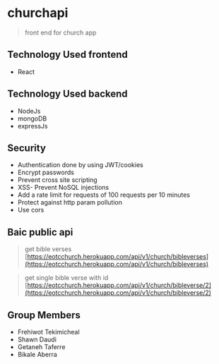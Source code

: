 # churchapi

> front end for church app

## Technology Used frontend

- React

## Technology Used backend

- NodeJs
- mongoDB
- expressJs

## Security

- Authentication done by using JWT/cookies
- Encrypt passwords
- Prevent cross site scripting
- XSS- Prevent NoSQL injections
- Add a rate limit for requests of 100 requests per 10 minutes
- Protect against http param pollution
- Use cors

## Baic public api

> get bible verses [https://eotcchurch.herokuapp.com/api/v1/church/bibleverses](https://eotcchurch.herokuapp.com/api/v1/church/bibleverses)

> get single bible verse with id [https://eotcchurch.herokuapp.com/api/v1/church/bibleverse/2](https://eotcchurch.herokuapp.com/api/v1/church/bibleverse/2)

## Group Members

- Frehiwot Tekimicheal
- Shawn Daudi
- Getaneh Taferre
- Bikale Aberra
